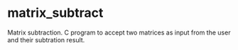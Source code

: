 # matrix_subtract
Matrix subtraction.
C program to accept two matrices as input from the user and their subtration result.
